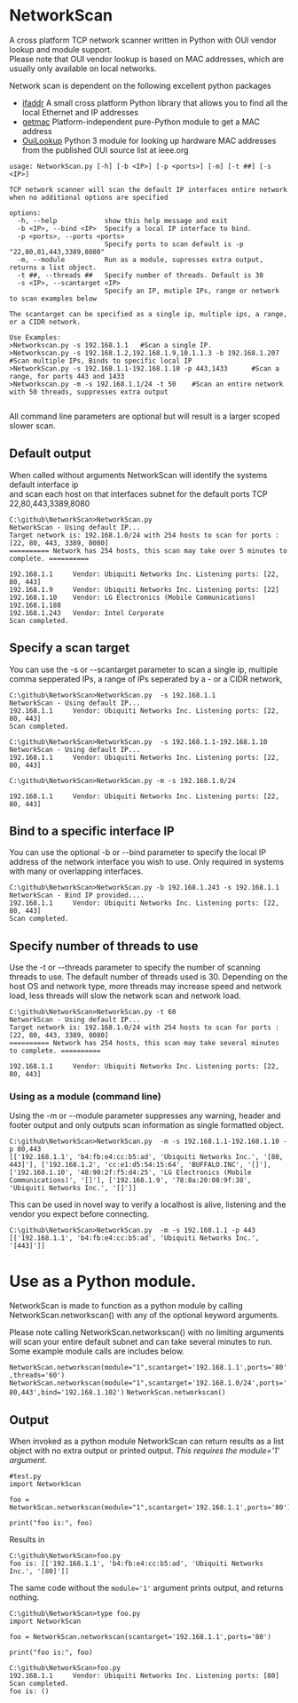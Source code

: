# NetworkScan
A cross platform TCP network scanner written in Python with OUI vendor lookup and module support.  
Please note that OUI vendor lookup is based on MAC addresses, which are usually only available on local networks. 

Network scan is dependent on the following excellent python packages 
* [ifaddr](https://github.com/pydron/ifaddr) A small cross platform Python library that allows you to find all the local Ethernet and IP addresses
* [getmac](https://github.com/GhostofGoes/getmac) Platform-independent pure-Python module to get a MAC address
* [OuiLookup](https://github.com/ndejong/ouilookup) Python 3 module for looking up hardware MAC addresses from the published OUI source list at ieee.org
  
```
usage: NetworkScan.py [-h] [-b <IP>] [-p <ports>] [-m] [-t ##] [-s <IP>]

TCP network scanner will scan the default IP interfaces entire network when no additional options are specified

options:
  -h, --help            show this help message and exit
  -b <IP>, --bind <IP>  Specify a local IP interface to bind.
  -p <ports>, --ports <ports>
                        Specify ports to scan default is -p "22,80,81,443,3389,8080"
  -m, --module          Run as a module, supresses extra output, returns a list object.
  -t ##, --threads ##   Specify number of threads. Default is 30
  -s <IP>, --scantarget <IP>
                        Specify an IP, mutiple IPs, range or network to scan examples below

The scantarget can be specified as a single ip, multiple ips, a range, or a CIDR network.

Use Examples:
>Networkscan.py -s 192.168.1.1   #Scan a single IP.
>Networkscan.py -s 192.168.1.2,192.168.1.9,10.1.1.3 -b 192.168.1.207    #Scan multiple IPs, Binds to specific local IP
>NetworkScan.py -s 192.168.1.1-192.168.1.10 -p 443,1433      #Scan a range, for ports 443 and 1433
>Networkscan.py -m -s 192.168.1.1/24 -t 50    #Scan an entire network with 50 threads, suppresses extra output
 
```

All command line parameters are optional but will result is a larger scoped slower scan.   

## Default output 

When called without arguments NetworkScan will identify the systems default interface ip  
and scan each host on that interfaces subnet for the default ports TCP 22,80,443,3389,8080  

```
C:\github\NetworkScan>NetworkScan.py
NetworkScan - Using default IP...
Target network is: 192.168.1.0/24 with 254 hosts to scan for ports : [22, 80, 443, 3389, 8080]
========== Network has 254 hosts, this scan may take over 5 minutes to complete. ==========

192.168.1.1     Vendor: Ubiquiti Networks Inc. Listening ports: [22, 80, 443]
192.168.1.9     Vendor: Ubiquiti Networks Inc. Listening ports: [22]
192.168.1.10    Vendor: LG Electronics (Mobile Communications)
192.168.1.188
192.168.1.243   Vendor: Intel Corporate
Scan completed.
```

## Specify a scan target
You can use the -s or --scantarget parameter to scan a single ip, 
multiple comma sepperated IPs, a range of IPs seperated by a -  or a CIDR network,

```
C:\github\NetworkScan>NetworkScan.py  -s 192.168.1.1
NetworkScan - Using default IP...
192.168.1.1     Vendor: Ubiquiti Networks Inc. Listening ports: [22, 80, 443]
Scan completed.
```

```
C:\github\NetworkScan>NetworkScan.py  -s 192.168.1.1-192.168.1.10
NetworkScan - Using default IP...
192.168.1.1     Vendor: Ubiquiti Networks Inc. Listening ports: [22, 80, 443]

C:\github\NetworkScan>NetworkScan.py -m -s 192.168.1.0/24

192.168.1.1     Vendor: Ubiquiti Networks Inc. Listening ports: [22, 80, 443]

```

## Bind to a specific interface IP 

You can use the optional -b or --bind parameter to specify the local IP address of the network interface you wish to use. Only required in systems with many or overlapping interfaces. 
```
C:\github\NetworkScan>NetworkScan.py -b 192.168.1.243 -s 192.168.1.1
NetworkScan - Bind IP provided....
192.168.1.1     Vendor: Ubiquiti Networks Inc. Listening ports: [22, 80, 443]
Scan completed.
```

## Specify number of threads to use 

Use the -t or --threads parameter to specify the number of scanning threads to use. The default number of threads used is 30. Depending on the host OS and network type, more threads may increase speed and network load, less threads will slow the network scan and network load. 

```
C:\github\NetworkScan>NetworkScan.py -t 60
NetworkScan - Using default IP...
Target network is: 192.168.1.0/24 with 254 hosts to scan for ports : [22, 80, 443, 3389, 8080]
========== Network has 254 hosts, this scan may take several minutes to complete. ==========

192.168.1.1     Vendor: Ubiquiti Networks Inc. Listening ports: [22, 80, 443]
```

### Using as a module (command line)

Using the -m or --module parameter suppresses any warning, header and footer output and only outputs scan information as single formatted object.

```
C:\github\NetworkScan>NetworkScan.py  -m -s 192.168.1.1-192.168.1.10 -p 80,443
[['192.168.1.1', 'b4:fb:e4:cc:b5:ad', 'Ubiquiti Networks Inc.', '[80, 443]'], ['192.168.1.2', 'cc:e1:d5:54:15:64', 'BUFFALO.INC', '[]'], ['192.168.1.10', '48:90:2f:f5:d4:25', 'LG Electronics (Mobile Communications)', '[]'], ['192.168.1.9', '78:8a:20:08:9f:38', 'Ubiquiti Networks Inc.', '[]']]
```

This can be used in novel way to verify a localhost is alive, listening and the vendor you expect before connecting.


```
C:\github\NetworkScan>NetworkScan.py  -m -s 192.168.1.1 -p 443
[['192.168.1.1', 'b4:fb:e4:cc:b5:ad', 'Ubiquiti Networks Inc.', '[443]']]
```

# Use as a Python module. 

NetworkScan is made to function as a python module by calling NetworkScan.networkscan() with any of the optional keyword arguments.  

Please note calling NetworkScan.networkscan() with no limiting arguments will scan your entire default subnet and can take several minutes to run. 
Some example module calls are includes below.  

`NetworkScan.networkscan(module="1",scantarget='192.168.1.1',ports='80',threads='60')`
`NetworkScan.networkscan(module="1",scantarget='192.168.1.0/24',ports='80,443',bind='192.168.1.102')`
`NetworkScan.networkscan()`
  
## Output 
When invoked as a python module NetworkScan can return results as a list object with no extra output or printed output. *This requires the module='1' argument.*
```
#test.py
import NetworkScan

foo = NetworkScan.networkscan(module="1",scantarget='192.168.1.1',ports='80')

print("foo is:", foo)
```
Results in 
```
C:\github\NetworkScan>foo.py
foo is: [['192.168.1.1', 'b4:fb:e4:cc:b5:ad', 'Ubiquiti Networks Inc.', '[80]']]
```
  
The same code without the `module='1'` argument prints output, and returns nothing.  
  
```
C:\github\NetworkScan>type foo.py
import NetworkScan

foo = NetworkScan.networkscan(scantarget='192.168.1.1',ports='80')

print("foo is:", foo)

C:\github\NetworkScan>foo.py
192.168.1.1     Vendor: Ubiquiti Networks Inc. Listening ports: [80]
Scan completed.
foo is: ()
```